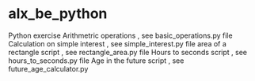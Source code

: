 # alx_be_python
Python exercise
Arithmetric operations , see basic_operations.py file
Calculation on simple interest , see simple_interest.py file
area of a rectangle script , see rectangle_area.py file
Hours to seconds script , see hours_to_seconds.py file
Age in the future script , see future_age_calculator.py